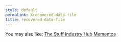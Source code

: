 ```yaml
---
style: default
permalink: Xrecovered-data-file
title: recovered-data-file
---
```

You may also like:
[The Stuff Industry Hub](http://scp-wiki.net/the-stuff-industry-hub)
[Mementos](http://scp-wiki.net/mementos)